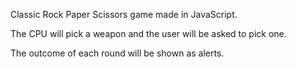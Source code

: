 Classic Rock Paper Scissors game made in JavaScript.

The CPU will pick a weapon and the user will be asked to pick one.

The outcome of each round will be shown as alerts.

